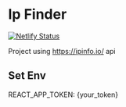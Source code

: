 # Ip Finder

[![Netlify Status](https://api.netlify.com/api/v1/badges/2fad3e0a-4331-4eba-b258-a9635ff8ad19/deploy-status)](https://app.netlify.com/sites/festive-torvalds-57ab3f/deploys)

Project using https://ipinfo.io/ api 
## Set Env
REACT_APP_TOKEN: {your_token}

